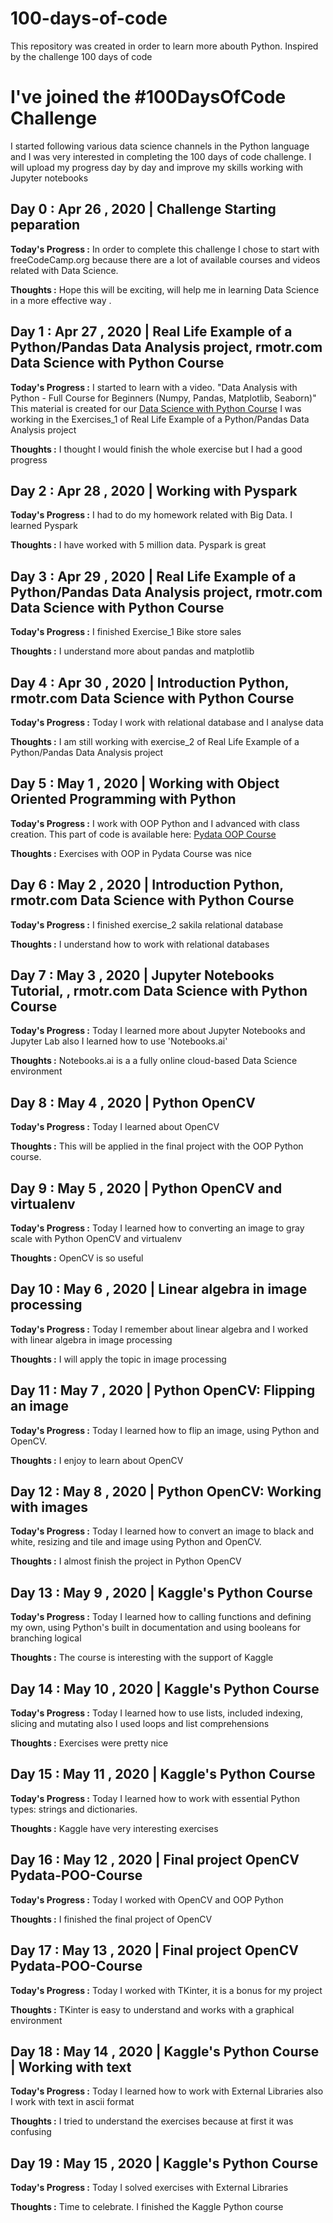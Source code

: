 # 100-days-of-code
This repository was created in order to learn more abouth Python. Inspired by the challenge 100 days of code

# I've joined the #100DaysOfCode Challenge

I started following various data science channels in the Python language and I was very interested in completing the 100 days of code challenge. I will upload my progress day by day and improve my skills working with Jupyter notebooks


## Day 0 : Apr 26 , 2020 | Challenge Starting peparation

**Today's Progress :** In order to complete this challenge I chose to start with freeCodeCamp.org because there are a lot of available courses and videos related with Data Science.

**Thoughts :** Hope this will be exciting, will help me in learning Data Science in a more effective way .

## Day 1 : Apr 27 , 2020 | Real Life Example of a Python/Pandas Data Analysis project, rmotr.com Data Science with Python Course

**Today's Progress :** I started to learn with a video. "Data Analysis with Python - Full Course for Beginners (Numpy, Pandas, Matplotlib, Seaborn)"
This material is created for our [Data Science with Python Course](https://rmotr.com/data-science-python-course)
I was working in the Exercises_1 of Real Life Example of a Python/Pandas Data Analysis project

**Thoughts :** I thought I would finish the whole exercise but I had a good progress

## Day 2 : Apr 28 , 2020 | Working with Pyspark

**Today's Progress :** I had to do my homework related with Big Data. I learned Pyspark

**Thoughts :** I have worked with 5 million data. Pyspark is great

## Day 3 : Apr 29 , 2020 |  Real Life Example of a Python/Pandas Data Analysis project, rmotr.com Data Science with Python Course

**Today's Progress :** I finished Exercise_1 Bike store sales 

**Thoughts :** I understand more about pandas and matplotlib

## Day 4 : Apr 30 , 2020 |  Introduction Python, rmotr.com Data Science with Python Course

**Today's Progress :** Today I work with relational database and I analyse data 

**Thoughts :** I am still working with exercise_2 of Real Life Example of a Python/Pandas Data Analysis project

## Day 5 : May 1 , 2020 |  Working with Object Oriented Programming with Python

**Today's Progress :** I work with OOP Python and I advanced with class creation. This part of code is available here: [Pydata OOP Course](https://github.com/PrisWen/Pydata-POO-Course)

**Thoughts :** Exercises with OOP in Pydata Course was nice
 	
## Day 6 : May 2 , 2020 |  Introduction Python, rmotr.com Data Science with Python Course

**Today's Progress :** I finished exercise_2 sakila relational database

**Thoughts :** I understand how to work with relational databases

## Day 7 : May 3 , 2020 |  Jupyter Notebooks Tutorial, , rmotr.com Data Science with Python Course

**Today's Progress :** Today I learned more about Jupyter Notebooks and Jupyter Lab also I learned how to use 'Notebooks.ai'

**Thoughts :** Notebooks.ai is a a fully online cloud-based Data Science environment 

## Day 8 : May 4 , 2020 |  Python OpenCV

**Today's Progress :** Today I learned about OpenCV

**Thoughts :** This will be applied in the final project with the OOP Python course.

## Day 9 : May 5 , 2020 |  Python OpenCV and virtualenv

**Today's Progress :** Today I learned how to converting an image to gray scale with Python OpenCV and virtualenv

**Thoughts :** OpenCV is so useful 

## Day 10 : May 6 , 2020 |  Linear algebra in image processing

**Today's Progress :** Today I remember about linear algebra and I worked with linear algebra in image processing

**Thoughts :** I will apply the topic in image processing 

## Day 11 : May 7 , 2020 |  Python OpenCV: Flipping an image

**Today's Progress :** Today I learned how to flip an image, using Python and OpenCV.

**Thoughts :** I enjoy to learn about OpenCV 

## Day 12 : May 8 , 2020 |  Python OpenCV: Working with images

**Today's Progress :** Today I learned how to convert an image to black and white, resizing and tile and image using Python and OpenCV. 

**Thoughts :** I almost finish the project in Python OpenCV

## Day 13 : May 9 , 2020 |  Kaggle's Python Course

**Today's Progress :** Today I learned how to calling functions and defining my own, using Python's built in documentation and using booleans for branching logical

**Thoughts :** The course is interesting with the support of Kaggle

## Day 14 : May 10 , 2020 |  Kaggle's Python Course

**Today's Progress :** Today I learned how to use lists, included indexing, slicing and mutating also I used loops and list comprehensions

**Thoughts :** Exercises were pretty nice

## Day 15 : May 11 , 2020 |  Kaggle's Python Course

**Today's Progress :** Today I learned how to work with essential Python types: strings and dictionaries.

**Thoughts :** Kaggle have very interesting exercises

## Day 16 : May 12 , 2020 |  Final project OpenCV Pydata-POO-Course

**Today's Progress :** Today I worked with OpenCV and OOP Python

**Thoughts :** I finished the final project of OpenCV 

## Day 17 : May 13 , 2020 |  Final project OpenCV Pydata-POO-Course

**Today's Progress :** Today I worked with TKinter, it is a bonus for my project

**Thoughts :** TKinter is easy to understand and works with a graphical environment 

## Day 18 : May 14 , 2020 |  Kaggle's Python Course | Working with text

**Today's Progress :** Today I learned how to work with External Libraries also I work with text in ascii format

**Thoughts :** I tried to understand the exercises because at first it was confusing

## Day 19 : May 15 , 2020 |  Kaggle's Python Course

**Today's Progress :** Today I solved exercises with External Libraries

**Thoughts :** Time to celebrate. I finished the Kaggle Python course 